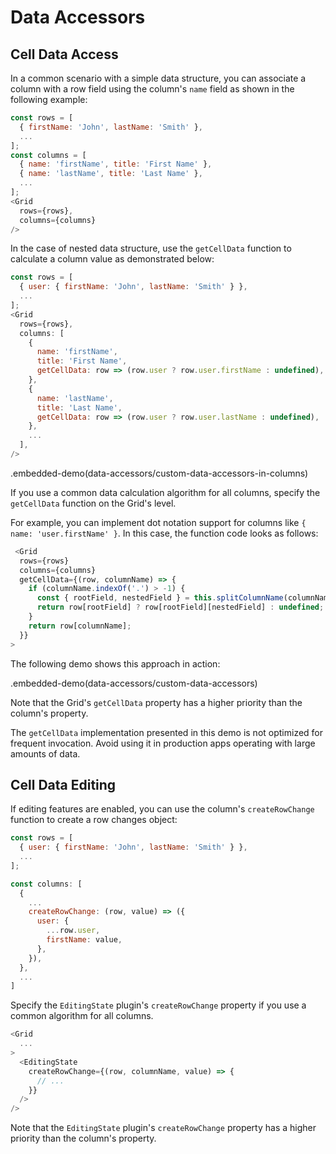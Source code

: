 # Data Accessors

## Cell Data Access

In a common scenario with a simple data structure, you can associate a column with a row field using the column's `name` field as shown in the following example:

```js
const rows = [
  { firstName: 'John', lastName: 'Smith' },
  ...
];
const columns = [
  { name: 'firstName', title: 'First Name' },
  { name: 'lastName', title: 'Last Name' },
  ...
];
<Grid
  rows={rows},
  columns={columns}
/>
```

In the case of nested data structure, use the `getCellData` function to calculate a column value as demonstrated below:

```js
const rows = [
  { user: { firstName: 'John', lastName: 'Smith' } },
  ...
];
<Grid
  rows={rows},
  columns: [
    {
      name: 'firstName',
      title: 'First Name',
      getCellData: row => (row.user ? row.user.firstName : undefined),
    },
    {
      name: 'lastName',
      title: 'Last Name',
      getCellData: row => (row.user ? row.user.lastName : undefined),
    },
    ...
  ],
/>
```

.embedded-demo(data-accessors/custom-data-accessors-in-columns)

If you use a common data calculation algorithm for all columns, specify the `getCellData` function on the Grid's level.

For example, you can implement dot notation support for columns like `{ name: 'user.firstName' }`. In this case, the function code looks as follows:

```js
 <Grid
  rows={rows}
  columns={columns}
  getCellData={(row, columnName) => {
    if (columnName.indexOf('.') > -1) {
      const { rootField, nestedField } = this.splitColumnName(columnName);
      return row[rootField] ? row[rootField][nestedField] : undefined;
    }
    return row[columnName];
  }}
>
```

The following demo shows this approach in action:

.embedded-demo(data-accessors/custom-data-accessors)

Note that the Grid's `getCellData` property has a higher priority than the column's property.

The `getCellData` implementation presented in this demo is not optimized for frequent invocation. Avoid using it in production apps operating with large amounts of data.

## Cell Data Editing

If editing features are enabled, you can use the column's `createRowChange` function to create a row changes object:

```js
const rows = [
  { user: { firstName: 'John', lastName: 'Smith' } },
  ...
];

const columns: [
  {
    ...
    createRowChange: (row, value) => ({
      user: {
        ...row.user,
        firstName: value,
      },
    }),
  },
  ...
]
```

Specify the `EditingState` plugin's `createRowChange` property if you use a common algorithm for all columns.

```js
<Grid
  ...
>
  <EditingState
    createRowChange={(row, columnName, value) => {
      // ...
    }}
  />
/>
```

Note that the `EditingState` plugin's `createRowChange` property has a higher priority than the column's property.
